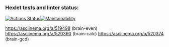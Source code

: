 ### Hexlet tests and linter status:
[![Actions Status](https://github.com/AlexBoynich/frontend-project-lvl1/workflows/hexlet-check/badge.svg)](https://github.com/AlexBoynich/frontend-project-lvl1/actions)[![Maintainability](https://api.codeclimate.com/v1/badges/78a6ff021a110da6cbf4/maintainability)](https://codeclimate.com/github/AlexBoynich/frontend-project-lvl1/maintainability)

https://asciinema.org/a/519498 (brain-even)
https://asciinema.org/a/520360 (brain-calc)
https://asciinema.org/a/520374 (brain-gcd)